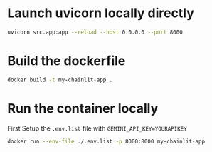 # Launch uvicorn locally directly
```bash
uvicorn src.app:app --reload --host 0.0.0.0 --port 8000
```

# Build the dockerfile
```bash
docker build -t my-chainlit-app . 
```

# Run the container locally
First Setup the `.env.list` file with `GEMINI_API_KEY=YOURAPIKEY`
```bash
docker run --env-file ./.env.list -p 8000:8000 my-chainlit-app
```
